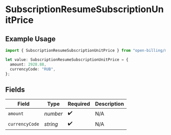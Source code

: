 # SubscriptionResumeSubscriptionUnitPrice

## Example Usage

```typescript
import { SubscriptionResumeSubscriptionUnitPrice } from "open-billing/models/operations";

let value: SubscriptionResumeSubscriptionUnitPrice = {
  amount: 2928.88,
  currencyCode: "RUB",
};
```

## Fields

| Field              | Type               | Required           | Description        |
| ------------------ | ------------------ | ------------------ | ------------------ |
| `amount`           | *number*           | :heavy_check_mark: | N/A                |
| `currencyCode`     | *string*           | :heavy_check_mark: | N/A                |